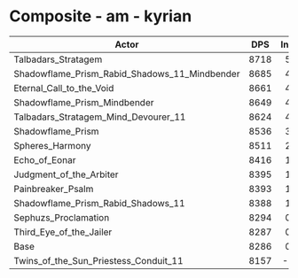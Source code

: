 # Composite - am - kyrian
| Actor | DPS | Increase |
|---|:---:|:---:|
|Talbadars_Stratagem|8718|5.21%|
|Shadowflame_Prism_Rabid_Shadows_11_Mindbender|8685|4.81%|
|Eternal_Call_to_the_Void|8661|4.52%|
|Shadowflame_Prism_Mindbender|8649|4.39%|
|Talbadars_Stratagem_Mind_Devourer_11|8624|4.08%|
|Shadowflame_Prism|8536|3.02%|
|Spheres_Harmony|8511|2.71%|
|Echo_of_Eonar|8416|1.57%|
|Judgment_of_the_Arbiter|8395|1.32%|
|Painbreaker_Psalm|8393|1.29%|
|Shadowflame_Prism_Rabid_Shadows_11|8388|1.24%|
|Sephuzs_Proclamation|8294|0.10%|
|Third_Eye_of_the_Jailer|8287|0.02%|
|Base|8286|0.00%|
|Twins_of_the_Sun_Priestess_Conduit_11|8157|-1.55%|
